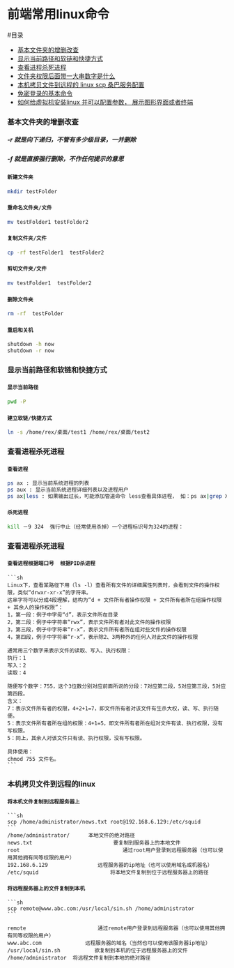 

# 前端常用linux命令


#目录

  - [基本文件夹的增删改查](#基本文件夹的增删改查)
  - [显示当前路径和软链和快捷方式](#显示当前路径和软链和快捷方式)
  - [查看进程杀死进程](#查看进程杀死进程)
  - [文件夹权限后面带一大串数字是什么](#文件夹权限后面带一大串数字是什么)
  - [本机拷贝文件到远程的 linux scp   桑巴服务配置](#本机拷贝文件到远程的linux)
  - [免密登录的基本命令](#supported-language-features-and-polyfills)
  - [如何给虚拟机安装linux 并可以配置参数， 展示图形界面或者终端](#displaying-lint-output-in-the-editor)


### 基本文件夹的增删改查

  ##### -r 就是向下递归，不管有多少级目录，一并删除
  ##### -f 就是直接强行删除，不作任何提示的意思


  #### `新建文件夹`
  ```sh
  mkdir testFolder
  ```

  #### `重命名文件夹/文件`
  ```sh
  mv testFolder1 testFolder2
  ```

  #### `复制文件夹/文件`
  ```sh
  cp -rf testFolder1  testFolder2
  ```

  #### `剪切文件夹/文件`
  ```sh
  mv testFolder1  testFolder2
  ```

  #### `删除文件夹`
  ```sh
  rm -rf  testFolder
  ```

  #### `重启和关机`
  ```sh
  shutdown -h now 
  shutdown -r now
  ```


### 显示当前路径和软链和快捷方式

  #### `显示当前路径`
  ```sh
  pwd -P
  ```

  #### `建立软链/快捷方式`
  ```sh
  ln -s /home/rex/桌面/test1 /home/rex/桌面/test2
  ```

### 查看进程杀死进程

  #### `查看进程`
  ```sh
  ps ax : 显示当前系统进程的列表 
  ps aux : 显示当前系统进程详细列表以及进程用户
  ps ax|less : 如果输出过长，可能添加管道命令 less查看具体进程， 如：ps ax|grep XXX（XXX为进程名称）
  ```
  #### `杀死进程`
  ```sh
  kill －9 324  强行中止（经常使用杀掉）一个进程标识号为324的进程： 
  ```

### 查看进程杀死进程

  #### `查看进程根据端口号  根据PID杀进程`
    ```sh
    Linux下，查看某路径下用（ls -l）查看所有文件的详细属性列表时，会看到文件的操作权限，类似“drwxr-xr-x”的字符串。
    这串字符可以分成4段理解，结构为“d + 文件所有者操作权限 + 文件所有者所在组操作权限 + 其余人的操作权限”：
    1，第一段：例子中字母“d”，表示文件所在目录
    2，第二段：例子中字符串“rwx”，表示文件所有者对此文件的操作权限
    3，第三段，例子中字符串“r-x”，表示文件所有者所在组对些文件的操作权限
    4，第四段，例子中字符串“r-x”，表示除2、3两种外的任何人对此文件的操作权限

    通常用三个数字来表示文件的读取、写入、执行权限：
    执行：1
    写入：2
    读取：4

    随便写个数字：755，这个3位数分别对应前面所说的分段：7对应第二段，5对应第三段，5对应第四段。
    含义：
    7：表示文件所有者的权限，4+2+1=7，即文件所有者对该文件有生杀大权，读、写、执行随便。
    5：表示文件所有者所在组的权限：4+1=5，即文件所有者所在组对文件有读、执行权限，没有写权限。
    5：同上，其余人对该文件只有读、执行权限，没有写权限。

    具体使用：
    chmod 755 文件名。
    ```

### 本机拷贝文件到远程的linux

  #### `将本机文件复制到远程服务器上`
    ```sh
    scp /home/administrator/news.txt root@192.168.6.129:/etc/squid
    ```
    /home/administrator/      本地文件的绝对路径
    news.txt                          要复制到服务器上的本地文件
    root                                 通过root用户登录到远程服务器（也可以使用其他拥有同等权限的用户）
    192.168.6.129                远程服务器的ip地址（也可以使用域名或机器名）
    /etc/squid                       将本地文件复制到位于远程服务器上的路径

  #### `将远程服务器上的文件复制到本机`
    ```sh
    scp remote@www.abc.com:/usr/local/sin.sh /home/administrator
    ```

    remote                       通过remote用户登录到远程服务器（也可以使用其他拥有同等权限的用户）
    www.abc.com              远程服务器的域名（当然也可以使用该服务器ip地址）
    /usr/local/sin.sh           欲复制到本机的位于远程服务器上的文件
    /home/administrator  将远程文件复制到本地的绝对路径
